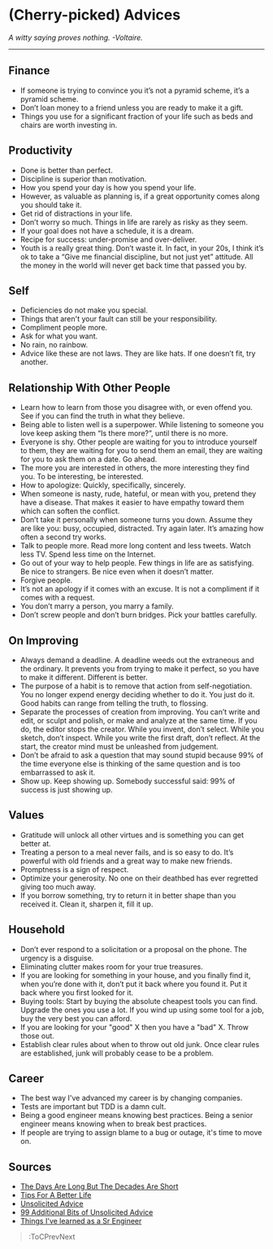 # (Cherry-picked) Advices
*A witty saying proves nothing. -Voltaire.*

---

## Finance
* If someone is trying to convince you it’s not a pyramid scheme, it’s a pyramid scheme.
* Don’t loan money to a friend unless you are ready to make it a gift.
* Things you use for a significant fraction of your life such as beds and chairs are worth investing in.

## Productivity
* Done is better than perfect.
* Discipline is superior than motivation.
* How you spend your day is how you spend your life.
* However, as valuable as planning is, if a great opportunity comes along you should take it.
* Get rid of distractions in your life. 
* Don’t worry so much.  Things in life are rarely as risky as they seem. 
* If your goal does not have a schedule, it is a dream.
* Recipe for success: under-promise and over-deliver.
* Youth is a really great thing.  Don’t waste it.  In fact, in your 20s, I think it’s ok to take a “Give me financial discipline, but not just yet” attitude.  All the money in the world will never get back time that passed you by.

## Self
* Deficiencies do not make you special.
* Things that aren't your fault can still be your responsibility.
* Compliment people more.
* Ask for what you want. 
* No rain, no rainbow.
* Advice like these are not laws. They are like hats. If one doesn’t fit, try another.

## Relationship With Other People
* Learn how to learn from those you disagree with, or even offend you. See if you can find the truth in what they 
believe.
* Being able to listen well is a superpower. While listening to someone you love keep asking them “Is there more?”, 
until there is no more.
* Everyone is shy. Other people are waiting for you to introduce yourself to them, they are waiting for you to send them 
an email, they are waiting for you to ask them on a date. Go ahead.
* The more you are interested in others, the more interesting they find you. To be interesting, be interested.
* How to apologize: Quickly, specifically, sincerely.
* When someone is nasty, rude, hateful, or mean with you, pretend they have a disease. That makes it easier to have 
empathy toward them which can soften the conflict.
* Don’t take it personally when someone turns you down. Assume they are like you: busy, occupied, distracted. Try again 
later. It’s amazing how often a second try works.
* Talk to people more.  Read more long content and less tweets.  Watch less TV.  Spend less time on the Internet.
* Go out of your way to help people.  Few things in life are as satisfying.  Be nice to strangers.  Be nice even when it doesn’t matter.
* Forgive people. 
* It’s not an apology if it comes with an excuse. It is not a compliment if it comes with a request.
* You don’t marry a person, you marry a family.
* Don’t screw people and don’t burn bridges.  Pick your battles carefully.

## On Improving
* Always demand a deadline. A deadline weeds out the extraneous and the ordinary. It prevents you from trying to make it 
perfect, so you have to make it different. Different is better.
* The purpose of a habit is to remove that action from self-negotiation. You no longer expend energy deciding whether to 
do it. You just do it. Good habits can range from telling the truth, to flossing.
* Separate the processes of creation from improving. You can’t write and edit, or sculpt and polish, or make and analyze 
at the same time. If you do, the editor stops the creator. While you invent, don’t select. While you sketch, don’t 
inspect. While you write the first draft, don’t reflect. At the start, the creator mind must be unleashed from judgement.
* Don’t be afraid to ask a question that may sound stupid because 99% of the time everyone else is thinking of the same 
question and is too embarrassed to ask it.
* Show up. Keep showing up. Somebody successful said: 99% of success is just showing up.

## Values
* Gratitude will unlock all other virtues and is something you can get better at.
* Treating a person to a meal never fails, and is so easy to do. It’s powerful with old friends and a great way to make 
new friends.
* Promptness is a sign of respect.
* Optimize your generosity. No one on their deathbed has ever regretted giving too much away.
* If you borrow something, try to return it in better shape than you received it. Clean it, sharpen it, fill it up.

## Household
* Don’t ever respond to a solicitation or a proposal on the phone. The urgency is a disguise.
* Eliminating clutter makes room for your true treasures.
* If you are looking for something in your house, and you finally find it, when you’re done with it, don’t put it back 
where you found it. Put it back where you first looked for it.
* Buying tools: Start by buying the absolute cheapest tools you can find. Upgrade the ones you use a lot. If you wind up 
using some tool for a job, buy the very best you can afford.
* If you are looking for your "good" X then you have a "bad" X. Throw those out.
* Establish clear rules about when to throw out old junk. Once clear rules are established, junk will probably
cease to be a problem.

## Career
* The best way I've advanced my career is by changing companies.
* Tests are important but TDD is a damn cult.
* Being a good engineer means knowing best practices. Being a senior engineer means knowing when to break best practices.
* If people are trying to assign blame to a bug or outage, it's time to move on.


## Sources
* [The Days Are Long But The Decades Are Short](https://blog.samaltman.com/the-days-are-long-but-the-decades-are-short)
* [Tips For A Better Life](https://ideopunk.com/blog/tipsforabetterlife)
* [Unsolicited Advice](https://kk.org/thetechnium/68-bits-of-unsolicited-advice/)
* [99 Additional Bits of Unsolicited Advice](https://kk.org/thetechnium/99-additional-bits-of-unsolicited-advice/)
* [Things I've learned as a Sr Engineer](https://old.reddit.com/r/ExperiencedDevs/comments/nmodyl/drunk_post_things_ive_learned_as_a_sr_engineer/)

> :ToCPrevNext